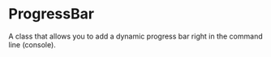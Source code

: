 # ProgressBar
A class that allows you to add a dynamic progress bar right in the command line (console).  
